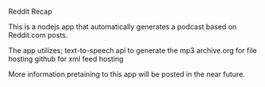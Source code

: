 Reddit Recap

This is a nodejs app that automatically generates a podcast based on Reddit.com posts.  

The app utilizes;
text-to-speech api to generate the mp3
archive.org for file hosting
github for xml feed hosting

More information pretaining to this app will be posted in the near future.
